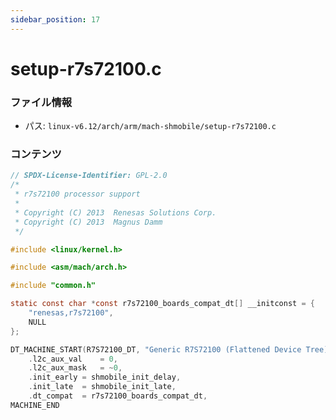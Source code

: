 ```yaml
---
sidebar_position: 17
---
```

# setup-r7s72100.c

### ファイル情報

- パス: `linux-v6.12/arch/arm/mach-shmobile/setup-r7s72100.c`

### コンテンツ

```c
// SPDX-License-Identifier: GPL-2.0
/*
 * r7s72100 processor support
 *
 * Copyright (C) 2013  Renesas Solutions Corp.
 * Copyright (C) 2013  Magnus Damm
 */

#include <linux/kernel.h>

#include <asm/mach/arch.h>

#include "common.h"

static const char *const r7s72100_boards_compat_dt[] __initconst = {
	"renesas,r7s72100",
	NULL
};

DT_MACHINE_START(R7S72100_DT, "Generic R7S72100 (Flattened Device Tree)")
	.l2c_aux_val    = 0,
	.l2c_aux_mask   = ~0,
	.init_early	= shmobile_init_delay,
	.init_late	= shmobile_init_late,
	.dt_compat	= r7s72100_boards_compat_dt,
MACHINE_END

```
